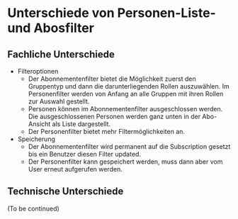 # Unterschiede von Personen-Liste- und Abosfilter

## Fachliche Unterschiede
- Filteroptionen
  - Der Abonnementenfilter bietet die Möglichkeit zuerst den Gruppentyp und dann die darunterliegenden
  Rollen auszuwählen. Im Personenfilter werden von Anfang an alle Gruppen mit ihren Rollen zur Auswahl gestellt.
  - Personen können im Abonnementenfilter ausgeschlossen werden. Die ausgeschlossenen Personen werden ganz unten in der
  Abo-Ansicht als Liste dargestellt.
  - Der Personenfilter bietet mehr Filtermöglichkeiten an.
- Speicherung
  - Der Abonnementenfilter wird permanent auf die Subscription gesetzt bis ein Benutzer diesen Filter updated.
  - Der Personenfilter kann gespeichert werden, muss dann aber vom User erneut aufgerufen werden.

## Technische Unterschiede
(To be continued)